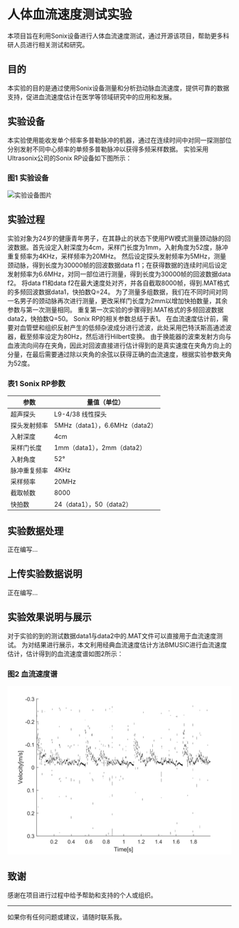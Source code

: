 # 人体血流速度测试实验

本项目旨在利用Sonix设备进行人体血流速度测试，通过开源该项目，帮助更多科研人员进行相关测试和研究。

## 目的

本实验的目的是通过使用Sonix设备测量和分析劲动脉血流速度，提供可靠的数据支持，促进血流速度估计在医学等领域研究中的应用和发展。

## 实验设备

本实验使用能收发单个频率多普勒脉冲的机器，通过在连续时间中对同一探测部位分别发射不同中心频率的单频多普勒脉冲以获得多频采样数据。
实验采用Ultrasonix公司的Sonix RP设备如下图所示：

### 图1 实验设备
![实验设备图片](figure/sorix设备图.png)

## 实验过程
实验对象为24岁的健康青年男子，在其静止的状态下使用PW模式测量颈动脉的回波数据。首先设定入射深度为4cm，采样门长度为1mm，入射角度为52度，脉冲重复频率为4KHz，采样频率为20MHz。
然后设定探头发射频率为5MHz，测量颈动脉，得到长度为30000帧的回波数据data f1；在获得数据的连续时间后设定发射频率为6.6MHz，对同一部位进行测量，得到长度为30000帧的回波数据data f2。
将data f1和data f2在最大速度处对齐，并各自截取8000帧，得到.MAT格式的多频回波数据data1，快拍数Q=24。
为了测量多组数据，我们在不同时间对同一名男子的颈动脉再次进行测量，更改采样门长度为2mm以增加快拍数量，其余参数与第一次测量相同。
重复第一次实验的步骤得到.MAT格式的多频回波数据data2，快拍数Q=50。
Sonix RP的相关参数总结于表1。
在血流速度估计前，需要对血管壁和组织反射产生的低频杂波成分进行滤波，此处采用巴特沃斯高通滤波器，截至频率设定为80Hz，然后进行Hilbert变换。
由于换能器的波束发射方向与血液流向间存在夹角，因此对回波直接进行估计得到的是真实速度在夹角方向上的分量，在最后需要通过除以夹角的余弦以获得正确的血流速度，根据实验参数夹角为52度。

### 表1 Sonix RP参数
| 参数            | 量值（单位）                 |
| --------------- | ---------------------------- |
| 超声探头        | L9-4/38 线性探头             |
| 探头发射频率    | 5MHz（data1），6.6MHz（data2）|
| 入射深度        | 4cm                         |
| 采样门长度      | 1mm（data1），2mm（data2）   |
| 入射角度        | 52°                         |
| 脉冲重复频率    | 4KHz                        |
| 采样频率        | 20MHz                       |
| 截取帧数        | 8000                        |
| 快拍数          | 24（data1），50（data2）     |

## 实验数据处理
正在编写...


## 上传实验数据说明
正在编写...

## 实验效果说明与展示

对于实验的到的测试数据data1与data2中的.MAT文件可以直接用于血流速度测试。
为对结果进行展示，本文利用经典血流速度估计方法BMUSIC进行血流速度估计，估计得到的血流速度谱如图2所示：

### 图2 血流速度谱
![血流估计谱图](figure/效果说明图.png)


## 致谢

感谢在项目进行过程中给予帮助和支持的个人或组织。


---

如果你有任何问题或建议，请随时联系我。
